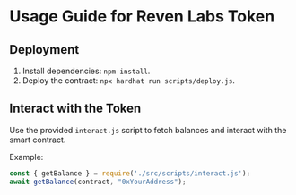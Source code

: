 # Usage Guide for Reven Labs Token

## Deployment
1. Install dependencies: `npm install`.
2. Deploy the contract: `npx hardhat run scripts/deploy.js`.

## Interact with the Token
Use the provided `interact.js` script to fetch balances and interact with the smart contract.

Example:
```javascript
const { getBalance } = require('./src/scripts/interact.js');
await getBalance(contract, "0xYourAddress");
